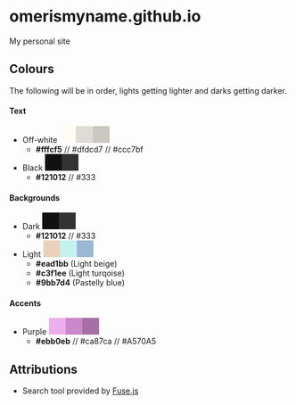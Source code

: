 # omerismyname.github.io
My personal site


## Colours

The following will be in order, lights getting lighter and darks getting darker.

#### Text

* Off-white 
  ![Off-white](/swatches/off-white.png)
    * **#fffcf5** // #dfdcd7 // #ccc7bf
* Black 
  ![Black](/swatches/black.png)
    * **#121012** // #333

#### Backgrounds

* Dark 
  ![Dark](/swatches/black.png)
    * **#121012** // #333
* Light 
  ![Light](/swatches/light.png)
    * **#ead1bb** (Light beige)
    * **#c3f1ee** (Light turqoise)
    * **#9bb7d4** (Pastelly blue)

#### Accents

* Purple 
  ![Purple](/swatches/purple.png)
    * **#ebb0eb** // #ca87ca // #A570A5

## Attributions

* Search tool provided by [Fuse.js](https://fusejs.io/)